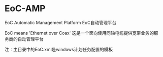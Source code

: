 EoC-AMP
=======

EoC Automatic Management Platform
EoC自动管理平台

EoC means 'Ethernet over Coax'
这是一个面向使用同轴电缆提供宽带业务的服务商的自动管理平台

注：主目录中的EoC.xml是windows计划任务配置的模板

